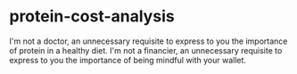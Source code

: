 # protein-cost-analysis
I'm not a doctor, an unnecessary requisite to express to you the importance of protein in a healthy diet. I'm not a financier, an unnecessary requisite to express to you the importance of being mindful with your wallet.
